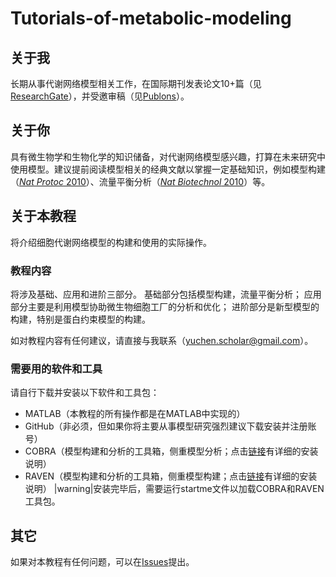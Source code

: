 # Tutorials-of-metabolic-modeling

## 关于我
长期从事代谢网络模型相关工作，在国际期刊发表论文10+篇（见[ResearchGate](https://www.researchgate.net/profile/Yu-Chen-104/publications)），并受邀审稿（见[Publons](https://publons.com/researcher/3561775/yu-chen/peer-review/)）。


## 关于你
具有微生物学和生物化学的知识储备，对代谢网络模型感兴趣，打算在未来研究中使用模型。建议提前阅读模型相关的经典文献以掌握一定基础知识，例如模型构建（[_Nat Protoc_ 2010](https://www.nature.com/articles/nprot.2009.203)）、流量平衡分析（[_Nat Biotechnol_ 2010](https://www.nature.com/articles/nbt.1614)）等。


## 关于本教程
将介绍细胞代谢网络模型的构建和使用的实际操作。

### 教程内容
将涉及基础、应用和进阶三部分。
基础部分包括模型构建，流量平衡分析；
应用部分主要是利用模型协助微生物细胞工厂的分析和优化；
进阶部分是新型模型的构建，特别是蛋白约束模型的构建。

如对教程内容有任何建议，请直接与我联系（yuchen.scholar@gmail.com）。 

### 需要用的软件和工具
请自行下载并安装以下软件和工具包：
* MATLAB（本教程的所有操作都是在MATLAB中实现的）
* GitHub（非必须，但如果你将主要从事模型研究强烈建议下载安装并注册账号）
* COBRA（模型构建和分析的工具箱，侧重模型分析；点击[链接](https://github.com/opencobra/cobratoolbox)有详细的安装说明）
* RAVEN（模型构建和分析的工具箱，侧重模型构建；点击[链接](https://github.com/SysBioChalmers/RAVEN)有详细的安装说明）
|warning|安装完毕后，需要运行startme文件以加载COBRA和RAVEN工具包。

## 其它
如果对本教程有任何问题，可以在[Issues](https://github.com/Yu-sysbio/Tutorials-of-metabolic-modeling/issues)提出。
